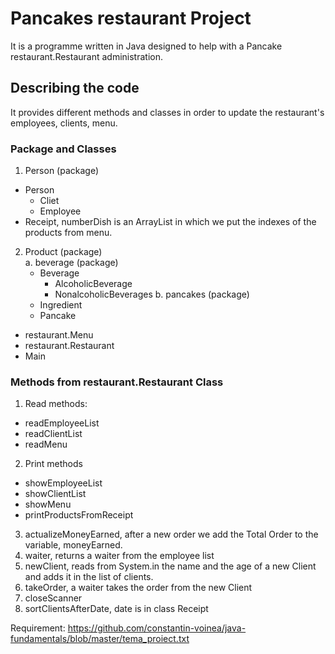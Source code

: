 # Pancakes restaurant Project

It is a programme written in Java designed to help with a Pancake restaurant.Restaurant administration.

## Describing the code

It provides different methods and classes in order to update the restaurant's employees, clients, menu.

### Package and Classes
1. Person (package) <br>
  * Person
    - Cliet
    - Employee
  * Receipt, numberDish is an ArrayList<Integer> in which we put the indexes of the products from menu.
  
2. Product (package) <br>
  a. beverage (package)
    * Beverage
      - AlcoholicBeverage
      - NonalcoholicBeverages
  b. pancakes (package)
    * Ingredient
    * Pancake
* restaurant.Menu
* restaurant.Restaurant 
* Main
   
### Methods from restaurant.Restaurant Class
1. Read methods:
  * readEmployeeList
  * readClientList
  * readMenu
  
2. Print methods
  * showEmployeeList
  * showClientList
  * showMenu
  * printProductsFromReceipt<br>
  
3. actualizeMoneyEarned, after a new order we add the Total Order to the variable, moneyEarned.
4. waiter, returns a waiter from the employee list 
5. newClient, reads from System.in the name and the age of a new Client and adds it in the list of clients.
6. takeOrder, a waiter takes the order from the new Client
7. closeScanner
8. sortClientsAfterDate, date is in class Receipt

Requirement: https://github.com/constantin-voinea/java-fundamentals/blob/master/tema_proiect.txt

